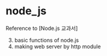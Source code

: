 # node_js
Reference to [Node.js 교과서]

3. basic functions of node.js
4. making web server by http module
